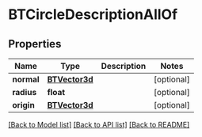 # BTCircleDescriptionAllOf

## Properties
Name | Type | Description | Notes
------------ | ------------- | ------------- | -------------
**normal** | [**BTVector3d**](BTVector3d.md) |  | [optional] 
**radius** | **float** |  | [optional] 
**origin** | [**BTVector3d**](BTVector3d.md) |  | [optional] 

[[Back to Model list]](../README.md#documentation-for-models) [[Back to API list]](../README.md#documentation-for-api-endpoints) [[Back to README]](../README.md)


